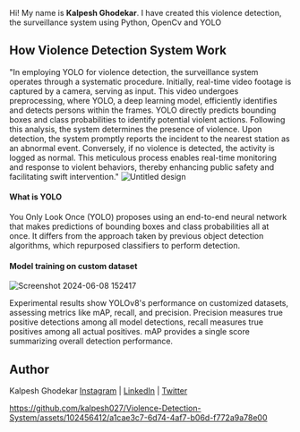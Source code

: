 Hi! My name is **Kalpesh Ghodekar**. I have created this violence detection, the surveillance system using Python, OpenCv and YOLO 


## How Violence Detection System Work

"In employing YOLO for violence detection, the surveillance system operates through a systematic procedure. Initially, real-time video footage is captured by a camera, serving as input. This video undergoes preprocessing, where YOLO, a deep learning model, efficiently identifies and detects persons within the frames. YOLO directly predicts bounding boxes and class probabilities to identify potential violent actions. Following this analysis, the system determines the presence of violence. Upon detection, the system promptly reports the incident to the nearest station as an abnormal event. Conversely, if no violence is detected, the activity is logged as normal. This meticulous process enables real-time monitoring and response to violent behaviors, thereby enhancing public safety and facilitating swift intervention."
![Untitled design](https://github.com/kalpesh027/Violence-Detection-System/assets/102456412/3678ae63-51c4-4fc4-9af8-eeaacb60ae85)


#### What is YOLO
You Only Look Once (YOLO) proposes using an end-to-end neural network that makes predictions of bounding boxes and class probabilities all at once. It differs from the approach taken by previous object detection algorithms, which repurposed classifiers to perform detection.

#### Model training on custom dataset
![Screenshot 2024-06-08 152417](https://github.com/kalpesh027/Violence-Detection-System/assets/102456412/c9bac9ab-6de9-4b12-a547-cf1ff8c89ce5)

Experimental results show YOLOv8's performance on customized datasets, assessing metrics like mAP, recall, and precision. Precision measures true positive detections among all model detections, recall measures true positives among all actual positives. mAP provides a single score summarizing overall detection performance.

## Author
Kalpesh Ghodekar
[Instagram](https://www.instagram.com/kalpesh__027/)  |  [LinkedIn](https://www.linkedin.com/in/kalpesh-ghodekar/) | [Twitter](https://twitter.com/kalpesh__027)



https://github.com/kalpesh027/Violence-Detection-System/assets/102456412/a1cae3c7-6d74-4af7-b06d-f772a9a78e00




